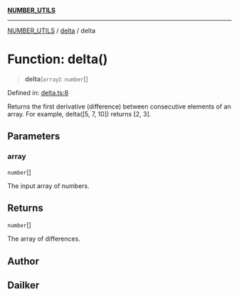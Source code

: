 [**NUMBER_UTILS**](../../README.md)

***

[NUMBER_UTILS](../../README.md) / [delta](../README.md) / delta

# Function: delta()

> **delta**(`array`): `number`[]

Defined in: [delta.ts:8](https://github.com/dailker/everyutil/blob/db1e809d4c097dd2ba5f952e07c115f09a518c6c/src/number/delta.ts#L8)

Returns the first derivative (difference) between consecutive elements of an array.
For example, delta([5, 7, 10]) returns [2, 3].

## Parameters

### array

`number`[]

The input array of numbers.

## Returns

`number`[]

The array of differences.

## Author

## Dailker
